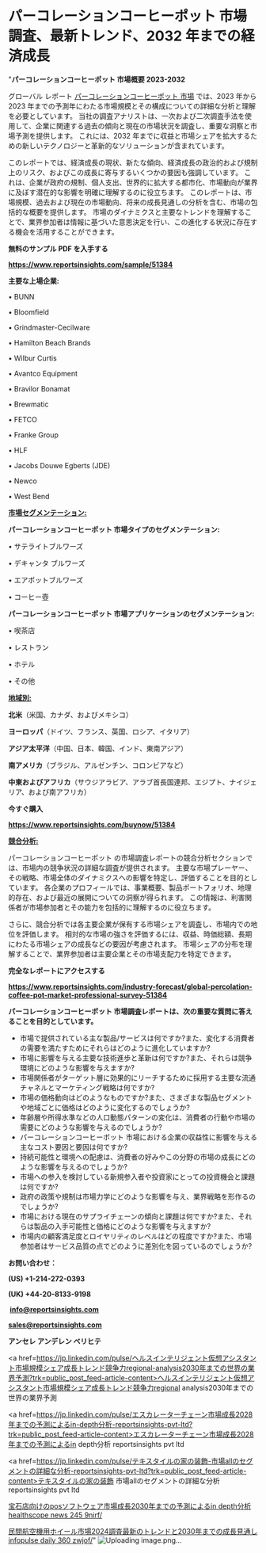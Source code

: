 # パーコレーションコーヒーポット 市場調査、最新トレンド、2032 年までの経済成長

"<strong>パーコレーションコーヒーポット 市場概要 2023-2032</strong>

グローバル レポート <a href=https://www.reportsinsights.com/sample/51384>パーコレーションコーヒーポット 市場</a> では、2023 年から 2023 年までの予測年にわたる市場規模とその構成についての詳細な分析と理解を必要としています。 当社の調査アナリストは、一次および二次調査手法を使用して、企業に関連する過去の傾向と現在の市場状況を調査し、重要な洞察と市場予測を提供します。 これには、2032 年までに収益と市場シェアを拡大​​するための新しいテクノロジーと革新的なソリューションが含まれています。

このレポートでは、経済成長の現状、新たな傾向、経済成長の政治的および規制上のリスク、およびこの成長に寄与するいくつかの要因も強調しています。 これは、企業が政府の規制、個人支出、世界的に拡大する都市化、市場動向が業界に及ぼす潜在的な影響を明確に理解するのに役立ちます。 このレポートは、市場規模、過去および現在の市場動向、将来の成長見通しの分析を含む、市場の包括的な概要を提供します。 市場のダイナミクスと主要なトレンドを理解することで、業界参加者は情報に基づいた意思決定を行い、この進化する状況に存在する機会を活用することができます。

<strong><b>無料のサンプル PDF を入手する</b></strong>

<a href=https://www.reportsinsights.com/sample/51384><strong><u>https://www.reportsinsights.com/sample/51384</u></strong></a>

<strong>主要な上場企業:</strong>

• BUNN

• Bloomfield

• Grindmaster-Cecilware

• Hamilton Beach Brands

• Wilbur Curtis

• Avantco Equipment

• Bravilor Bonamat

• Brewmatic

• FETCO

• Franke Group

• HLF

• Jacobs Douwe Egberts (JDE)

• Newco

• West Bend

<strong><u>市場セグメンテーション</u></strong><strong><u>:</u></strong>

<strong>パーコレーションコーヒーポット 市場タイプのセグメンテーション:</strong>

• サテライトブルワーズ

• デキャンタ ブルワーズ

• エアポットブルワーズ

• コーヒー壺

<strong>パーコレーションコーヒーポット 市場アプリケーションのセグメンテーション:</strong>

• 喫茶店

• レストラン

• ホテル

• その他

<strong><u>地域別</u></strong><strong><u>:</u></strong>

<strong>北米</strong>（米国、カナダ、およびメキシコ）

<strong>ヨーロッパ</strong>（ドイツ、フランス、英国、ロシア、イタリア）

<strong>アジア太平洋</strong>（中国、日本、韓国、インド、東南アジア）

<strong>南アメリカ</strong>（ブラジル、アルゼンチン、コロンビアなど）

<strong>中東およびアフリカ</strong>（サウジアラビア、アラブ首長国連邦、エジプト、ナイジェリア、および南アフリカ）

<strong>今すぐ購入</strong>

<a href=https://www.reportsinsights.com/buynow/51384><strong><u>https://www.reportsinsights.com/buynow/51384</u></strong></a>

<strong><u>競合分析:</u></strong>

パーコレーションコーヒーポット の市場調査レポートの競合分析セクションでは、市場内の競争状況の詳細な調査が提供されます。 主要な市場プレーヤー、その戦略、市場全体のダイナミクスへの影響を特定し、評価することを目的としています。 各企業のプロフィールでは、事業概要、製品ポートフォリオ、地理的存在、および最近の展開についての洞察が得られます。 この情報は、利害関係者が市場参加者とその能力を包括的に理解するのに役立ちます。

さらに、競合分析では各主要企業が保有する市場シェアを調査し、市場内での地位を評価します。 相対的な市場の強さを評価するには、収益、時価総額、長期にわたる市場シェアの成長などの要因が考慮されます。 市場シェアの分布を理解することで、業界参加者は主要企業とその市場支配力を特定できます。

<strong>完全なレポートにアクセスする</strong>

<a href=https://www.reportsinsights.com/industry-forecast/global-percolation-coffee-pot-market-professional-survey-51384><strong><u><b>https://www.reportsinsights.com/industry-forecast/global-percolation-coffee-pot-market-professional-survey-51384</b></u></strong></a>

<strong><b>パーコレーションコーヒーポット 市場調査レポートは、次の重要な質問に答えることを目的としています。</b></strong>
<ul>
  <li>市場で提供されている主な製品/サービスは何ですか?また、変化する消費者の需要を満たすためにそれらはどのように進化していますか?</li>
  <li>市場に影響を与える主要な技術進歩と革新は何ですか?また、それらは競争環境にどのような影響を与えますか?</li>
  <li>市場関係者がターゲット層に効果的にリーチするために採用する主要な流通チャネルとマーケティング戦略は何ですか?</li>
  <li>市場の価格動向はどのようなものですか?また、さまざまな製品セグメントや地域ごとに価格はどのように変化するのでしょうか?</li>
  <li>年齢層や所得水準などの人口動態パターンの変化は、消費者の行動や市場の需要にどのような影響を与えるのでしょうか?</li>
  <li>パーコレーションコーヒーポット 市場における企業の収益性に影響を与える主なコスト要因と要因は何ですか?</li>
  <li>持続可能性と環境への配慮は、消費者の好みやこの分野の市場の成長にどのような影響を与えるのでしょうか?</li>
  <li>市場への参入を検討している新規参入者や投資家にとっての投資機会と課題は何ですか?</li>
  <li>政府の政策や規制は市場力学にどのような影響を与え、業界戦略を形作るのでしょうか?</li>
  <li>市場における現在のサプライチェーンの傾向と課題は何ですか?また、それらは製品の入手可能性と価格にどのような影響を与えますか?</li>
  <li>市場内の顧客満足度とロイヤリティのレベルはどの程度ですか?また、市場参加者はサービス品質の点でどのように差別化を図っているのでしょうか?</li>
</ul>
<strong>お問い合わせ：</strong>

<strong>(US) +1-214-272-0393</strong>

<strong>(UK) +44-20-8133-9198</strong>

<strong> </strong><a href=info@reportsinsights.com><strong><u>info@reportsinsights.com</u></strong></a>

<a href=sales@reportsinsights.com><strong><u>sales@reportsinsights.com</u></strong></a>

<strong>アンセレ アンデレン ベリヒテ</strong>

<a href=https://jp.linkedin.com/pulse/ヘルスインテリジェント仮想アシスタント市場規模シェア成長トレンド競争力regional-analysis2030年までの世界の業界予測?trk=public_post_feed-article-content>ヘルスインテリジェント仮想アシスタント市場規模シェア成長トレンド競争力regional analysis2030年までの世界の業界予測</a>

<a href=https://jp.linkedin.com/pulse/エスカレーターチェーン市場成長2028年までの予測によるin-depth分析-reportsinsights-pvt-ltd?trk=public_post_feed-article-content>エスカレーターチェーン市場成長2028年までの予測によるin depth分析 reportsinsights pvt ltd</a>

<a href=https://jp.linkedin.com/pulse/テキスタイルの家の装飾-市場allのセグメントの詳細な分析-reportsinsights-pvt-ltd?trk=public_post_feed-article-content>テキスタイルの家の装飾 市場allのセグメントの詳細な分析 reportsinsights pvt ltd</a>

<a href=https://www.linkedin.com/pulse/宝石店向けのposソフトウェア市場成長2030年までの予測によるin-depth分析-healthscope-news-245-9nirf/>宝石店向けのposソフトウェア市場成長2030年までの予測によるin depth分析 healthscope news 245 9nirf/</a>

<a href=https://www.linkedin.com/pulse/民間航空機用ホイール市場2024調査最新のトレンドと2030年までの成長見通し-infopulse-daily-360-zwjof/>民間航空機用ホイール市場2024調査最新のトレンドと2030年までの成長見通し infopulse daily 360 zwjof/</a>"
![Uploading image.png…]()
